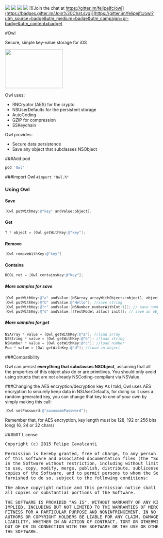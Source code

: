 ![](http://img.shields.io/cocoapods/p/Owl.svg?style=flat)
![](http://img.shields.io/cocoapods/v/Owl.svg?style=flat)
![](http://img.shields.io/cocoapods/l/Owl.svg?style=flat)
![](https://travis-ci.org/felipejfc/owl.svg?branch=master)
[![Join the chat at https://gitter.im/felipejfc/owl](https://badges.gitter.im/Join%20Chat.svg)](https://gitter.im/felipejfc/owl?utm_source=badge&utm_medium=badge&utm_campaign=pr-badge&utm_content=badge)

#Owl

Secure, simple key-value storage for iOS

<img src='http://spectrumtab.com/wp-content/uploads/2013/01/Owl-Logo.jpg' width='190' height='128'/>

Owl uses:
- RNCryptor (AES) for the crypto
- NSUserDefaults for the persistent storage
- AutoCoding
- GZIP for compression
- SSKeychain

Owl provides:
- Secure data persistence
- Save any object that subclasses NSObject

###Add pod
```groovy
pod 'Owl'
```
###Import  Owl
```#import "Owl.h"```
### Using Owl

#### Save
```objective-c
[Owl putWithKey:@"key" andValue:object];
```

#### Get
```objective-c
T * object = [Owl getWithKey:@"key"];
```

#### Remove
```objective-c
[Owl removeWithKey:@"key"]
```

#### Contains
```objective-c
BOOL ret = [Owl containsKey:@"key"];
```

##### More samples for save

```objective-c
[Owl putWithKey:@"a" andValue:[NSArray arrayWithObjects:object1, object2,...]]; //save array
[Owl putWithKey:@"b" andValue:@"Hello"]; //save string
[Owl putWithKey:@"c" andValue:[NSNumber numberWithInt:1]]; // save number
[Owl putWithKey:@"d" andValue:[[TestModel alloc] init]]; // save an object
```

##### More samples for get

```objective-c
NSArray * value = [Owl getWithKey:@"a"]; //load array
NSString * value = [Owl getWithKey:@"b"]; //load string
NSNumber * value = [Owl getWithKey:@"c"]; //load number
Foo * value = [Owl getWithKey:@"d"]; //load an object
```
###Compatibility

Owl can persist **everything that subclasses NSObject**, assuming that all the properties of
this object also do or are primitives.
You should only avoid using structs that are not already NSCoding-compliant via NSValue.

###Changing the AES encryption/decryption key
As I told, Owl uses AES encryption to securely keep data in NSUserDefaults, for doing so it uses a random generated key, you can change that key to one of your own by simply making this call:
```objective-c
[Owl setPassword:@"aaaasomePassword"];
```
Remember that, for AES encryption, key length must be 128, 192 or 256 bits long( 16, 24 or 32 chars)

###MIT License
<pre>
Copyright (c) 2015 Felipe Cavalcanti

Permission is hereby granted, free of charge, to any person obtaining a copy
of this software and associated documentation files (the "Software"), to deal
in the Software without restriction, including without limitation the rights
to use, copy, modify, merge, publish, distribute, sublicense, and/or sell
copies of the Software, and to permit persons to whom the Software is
furnished to do so, subject to the following conditions:

The above copyright notice and this permission notice shall be included in
all copies or substantial portions of the Software.

THE SOFTWARE IS PROVIDED "AS IS", WITHOUT WARRANTY OF ANY KIND, EXPRESS OR
IMPLIED, INCLUDING BUT NOT LIMITED TO THE WARRANTIES OF MERCHANTABILITY,
FITNESS FOR A PARTICULAR PURPOSE AND NONINFRINGEMENT. IN NO EVENT SHALL THE
AUTHORS OR COPYRIGHT HOLDERS BE LIABLE FOR ANY CLAIM, DAMAGES OR OTHER
LIABILITY, WHETHER IN AN ACTION OF CONTRACT, TORT OR OTHERWISE, ARISING FROM,
OUT OF OR IN CONNECTION WITH THE SOFTWARE OR THE USE OR OTHER DEALINGS IN
THE SOFTWARE.
</pre>
